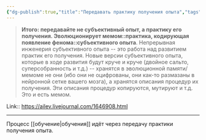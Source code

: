 ```yaml
---
{"dg-publish":true,"title":"Передавать практику получения опыта","tags":["quotes"],"date":"2022-09-02T19:35:22+03:00","modified_at":"2023-03-31T15:12:32+04:00","alias":"Передавать практику получения опыта","permalink":"/quotes/202209021935/","dgPassFrontmatter":true}
---
```



> **Итого: передавайте не субъективный опыт, а практику его получения. Эволюционирует мемом::практика, кодирующая появление фенома::субъективного опыта**. Непрерывная инженерия субъективного опыта -- это работа над развитием практик его получения. Новые версии субъективного опыта, которые в ходе развития будут круче и круче (двойное сальто, суперсобранность и т.д.) -- хранятся в эволюционной памяти/мемоме не они (ибо они не оцифрованы, они как-то размазаны в нейронной сетке вашего мозга), а хранятся описания процедур их получения. Эти описания процедур копируются, мутируют и т.д. Это и есть мемом.

Link:: https://ailev.livejournal.com/1646908.html

---

Процесс [[обучение|обучения]] идёт через передачу практики получения опыта.
